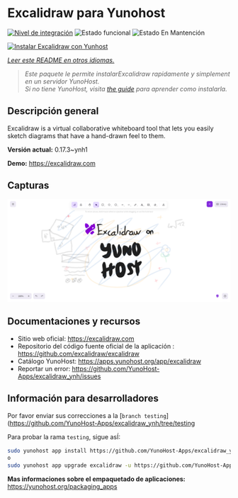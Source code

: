 <!--
Este archivo README esta generado automaticamente<https://github.com/YunoHost/apps/tree/master/tools/readme_generator>
No se debe editar a mano.
-->

# Excalidraw para Yunohost

[![Nivel de integración](https://dash.yunohost.org/integration/excalidraw.svg)](https://dash.yunohost.org/appci/app/excalidraw) ![Estado funcional](https://ci-apps.yunohost.org/ci/badges/excalidraw.status.svg) ![Estado En Mantención](https://ci-apps.yunohost.org/ci/badges/excalidraw.maintain.svg)

[![Instalar Excalidraw con Yunhost](https://install-app.yunohost.org/install-with-yunohost.svg)](https://install-app.yunohost.org/?app=excalidraw)

*[Leer este README en otros idiomas.](./ALL_README.md)*

> *Este paquete le permite instalarExcalidraw rapidamente y simplement en un servidor YunoHost.*  
> *Si no tiene YunoHost, visita [the guide](https://yunohost.org/install) para aprender como instalarla.*

## Descripción general

Excalidraw is a virtual collaborative whiteboard tool that lets you easily sketch diagrams that have a hand-drawn feel to them.


**Versión actual:** 0.17.3~ynh1

**Demo:** <https://excalidraw.com>

## Capturas

![Captura de Excalidraw](./doc/screenshots/screenshot.png)

## Documentaciones y recursos

- Sitio web oficial: <https://excalidraw.com>
- Repositorio del código fuente oficial de la aplicación : <https://github.com/excalidraw/excalidraw>
- Catálogo YunoHost: <https://apps.yunohost.org/app/excalidraw>
- Reportar un error: <https://github.com/YunoHost-Apps/excalidraw_ynh/issues>

## Información para desarrolladores

Por favor enviar sus correcciones a la [`branch testing`](https://github.com/YunoHost-Apps/excalidraw_ynh/tree/testing

Para probar la rama `testing`, sigue asÍ:

```bash
sudo yunohost app install https://github.com/YunoHost-Apps/excalidraw_ynh/tree/testing --debug
o
sudo yunohost app upgrade excalidraw -u https://github.com/YunoHost-Apps/excalidraw_ynh/tree/testing --debug
```

**Mas informaciones sobre el empaquetado de aplicaciones:** <https://yunohost.org/packaging_apps>
